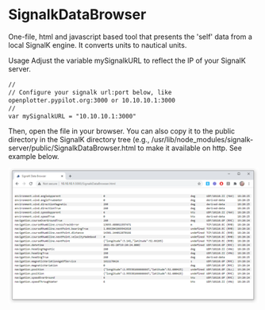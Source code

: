 # SignalkDataBrowser

One-file, html and javascript based tool that presents the 'self' data from a local SignalK engine. It converts units to nautical units.

Usage
Adjust the variable mySignalkURL to reflect the IP of your SignalK server. 
```
//
// Configure your signalk url:port below, like openplotter.pypilot.org:3000 or 10.10.10.1:3000
//
var mySignalkURL = "10.10.10.1:3000"

```

Then, open the file in your browser. You can also copy it to the public directory in the SignalK directory tree (e.g., /usr/lib/node_modules/signalk-server/public/SignalkDataBrowser.html to make it available on http. See example below.

![example](example.png)

